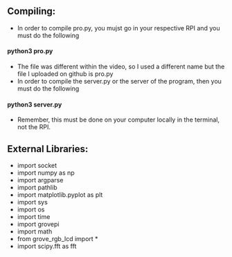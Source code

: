 ## Compiling: 
* In order to compile pro.py, you mujst go in your respective RPI and you must do the following

#### python3 pro.py

* The file was different within the video, so I used a different name but the file I uploaded on github is pro.py
* In order to compile the server.py or the server of the program, then you must do the following

#### python3 server.py

* Remember, this must be done on your computer locally in the terminal, not the RPI. 

## External Libraries: 

* import socket
* import numpy as np
* import argparse
* import pathlib
* import matplotlib.pyplot as plt
* import sys
* import os
* import time
* import grovepi
* import math
* from grove_rgb_lcd import *
* import scipy.fft as fft


